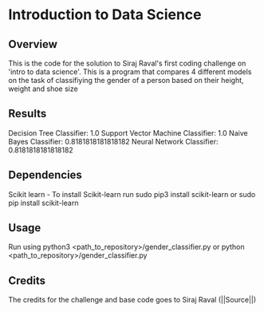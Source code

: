 # Introduction to Data Science
## Overview
This is the code for the solution to Siraj Raval's first coding challenge on 'intro to data science'. This is a program that compares 4 different models on the task of classifiying the gender of a person based on their height, weight and shoe size
## Results
Decision Tree Classifier: 1.0
Support Vector Machine Classifier: 1.0
Naive Bayes Classifier: 0.8181818181818182
Neural Network Classifier: 0.8181818181818182
## Dependencies
Scikit learn - To install Scikit-learn run sudo pip3 install scikit-learn or sudo pip install scikit-learn
## Usage
Run using python3 <path_to_repository>/gender_classifier.py or python <path_to_repository>/gender_classifier.py
## Credits
The credits for the challenge and base code goes to Siraj Raval (||Source||)
